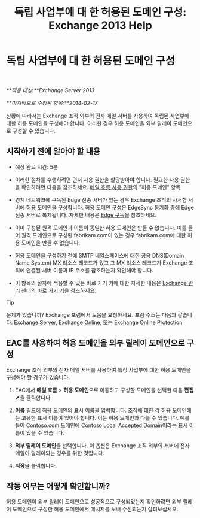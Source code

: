 ﻿---
title: '독립 사업부에 대 한 허용된 도메인 구성: Exchange 2013 Help'
TOCTitle: 독립 사업부에 대 한 허용된 도메인 구성
ms:assetid: bc95dbdc-3669-4c06-ab94-90093bc0dbfd
ms:mtpsurl: https://technet.microsoft.com/ko-kr/library/JJ657491(v=EXCHG.150)
ms:contentKeyID: 50484017
ms.date: 05/22/2018
mtps_version: v=EXCHG.150
ms.translationtype: MT
---

# 독립 사업부에 대 한 허용된 도메인 구성

 

_**적용 대상:**Exchange Server 2013_

_**마지막으로 수정된 항목:**2014-02-17_

상황에 따라서는 Exchange 조직 외부의 전자 메일 서버를 사용하여 독립된 사업부에 대한 허용 도메인을 구성해야 합니다. 이러한 경우 허용 도메인을 외부 릴레이 도메인으로 구성할 수 있습니다.

## 시작하기 전에 알아야 할 내용

  - 예상 완료 시간: 5분

  - 이러한 절차를 수행하려면 먼저 사용 권한을 할당받아야 합니다. 필요한 사용 권한을 확인하려면 다음을 참조하세요. [메일 흐름 사용 권한](mail-flow-permissions-exchange-2013-help.md)의 "허용 도메인" 항목

  - 경계 네트워크에 구독된 Edge 전송 서버가 있는 경우 Exchange 조직의 사서함 서버에 허용 도메인을 구성합니다. 허용 도메인 구성은 EdgeSync 동기화 중에 Edge 전송 서버로 복제됩니다. 자세한 내용은 [Edge 구독](edge-subscriptions-exchange-2013-help.md)을 참조하세요.

  - 이미 구성된 원격 도메인과 이름이 동일한 허용 도메인은 만들 수 없습니다. 예를 들어 원격 도메인으로 구성된 fabrikam.com이 있는 경우 fabrikam.com에 대한 허용 도메인을 만들 수 없습니다.

  - 허용 도메인을 구성하기 전에 SMTP 네임스페이스에 대한 공용 DNS(Domain Name System) MX 리소스 레코드가 있고 그 MX 리소스 레코드가 Exchange 조직에 연결된 서버 이름과 IP 주소를 참조하는지 확인해야 합니다.

  - 이 항목의 절차에 적용할 수 있는 바로 가기 키에 대한 자세한 내용은 [Exchange 관리 센터의 바로 가기 키](keyboard-shortcuts-in-the-exchange-admin-center-exchange-online-protection-help.md)을 참조하세요.


> [!TIP]
> 문제가 있습니까? Exchange 포럼에서 도움을 요청하세요. 포럼 주소는 다음과 같습니다. <A href="https://go.microsoft.com/fwlink/p/?linkid=60612">Exchange Server</A>, <A href="https://go.microsoft.com/fwlink/p/?linkid=267542">Exchange Online</A>, 또는 <A href="https://go.microsoft.com/fwlink/p/?linkid=285351">Exchange Online Protection</A>



## EAC를 사용하여 허용 도메인을 외부 릴레이 도메인으로 구성

Exchange 조직 외부의 전자 메일 서버를 사용하여 특정 사업부에 대한 허용 도메인을 구성해야 할 경우가 있습니다.

1.  EAC에서 **메일 흐름** \> **허용 도메인**으로 이동하고 구성할 도메인을 선택한 다음 **편집**![편집 아이콘](images/JJ218640.6f53ccb2-1f13-4c02-bea0-30690e6ea71d(EXCHG.150).gif "편집 아이콘")을 클릭합니다.

2.  **이름** 필드에 허용 도메인의 표시 이름을 입력합니다. 조직에 대한 각 허용 도메인에는 고유한 표시 이름이 있어야 합니다. 이는 허용 도메인과 다를 수 있습니다. 예를 들어 Contoso.com 도메인에 Contoso Local Accepted Domain이라는 표시 이름이 있을 수 있습니다.

3.  **외부 릴레이 도메인**을 선택합니다. 이 옵션은 Exchange 조직 외부의 서버에 전자 메일이 릴레이되는 경우를 위한 것입니다.

4.  **저장**을 클릭합니다.

## 작동 여부는 어떻게 확인합니까?

허용 도메인이 외부 릴레이 도메인으로 성공적으로 구성되었는지 확인하려면 외부 릴레이 도메인으로 구성한 허용 도메인에서 메시지를 보내 수신되는지 살펴보십시오.

